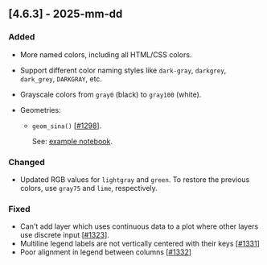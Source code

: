 ## [4.6.3] - 2025-mm-dd

### Added
- More named colors, including all HTML/CSS colors.
- Support different color naming styles like `dark-gray`, `darkgrey`, `dark_grey`, `DARKGRAY`, etc.
- Grayscale colors from `gray0` (black) to `gray100` (white).

- Geometries:

  - `geom_sina()` [[#1298](https://github.com/JetBrains/lets-plot/issues/1298)].

    See: [example notebook](https://nbviewer.org/github/JetBrains/lets-plot/blob/master/docs/f-25b/geom_sina.ipynb).

### Changed
- Updated RGB values for `lightgray` and `green`. To restore the previous colors, use `gray75` and `lime`, respectively. 

### Fixed

- Can't add layer which uses continuous data to a plot where other layers use discrete input [[#1323](https://github.com/JetBrains/lets-plot/issues/1323)].
- Multiline legend labels are not vertically centered with their keys [[#1331](https://github.com/JetBrains/lets-plot/issues/1331)]   
- Poor alignment in legend between columns [[#1332](https://github.com/JetBrains/lets-plot/issues/1332)]
